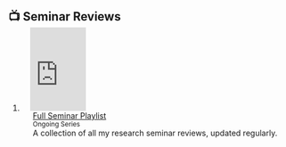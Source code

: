 <h2 id="youtube" style="margin: 2px 0px -15px;">📺 Seminar Reviews</h2>

<div class="publications">
<ol class="bibliography">

<li>
<div class="pub-row">
  <!-- 왼쪽: 유튜브 플레이리스트 embed -->
  <div class="col-sm-3 abbr" style="position: relative; padding-right: 15px; padding-left: 15px;">
    <div style="width: 100; height: auto;">
      <iframe width="100%" height="auto" 
        src="https://www.youtube.com/embed/videoseries?si=AqK2OxV-uqvekwde&amlist=PL2KPL4vjU2K99dEAID55_IODh-9vjicEr" 
        title="YouTube playlist player" 
        frameborder="0" 
        allow="accelerometer; autoplay; clipboard-write; encrypted-media; gyroscope; picture-in-picture; web-share" 
        referrerpolicy="strict-origin-when-cross-origin" 
        allowfullscreen>
      </iframe>
    </div>
  </div>

  <!-- 오른쪽 텍스트 -->
  <div class="col-sm-9" style="position: relative; padding-right: 15px; padding-left: 20px;">
    <div class="title">
      <a href="https://www.youtube.com/playlist?list=PL2KPL4vjU2K99dEAID55_IODh-9vjicEr" target="_blank">
        Full Seminar Playlist
      </a>
    </div>
    <div class="author"><small>Ongoing Series</small></div>
    <div class="periodical">A collection of all my research seminar reviews, updated regularly.</div>
  </div>
</div>
</li>
<br>

</ol>
</div>
